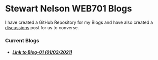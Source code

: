 # Stewart Nelson WEB701 Blogs

I have created a GitHub Repository for my Blogs and have also created a [discussions](https://github.com/StewartNZ/WEB701-Blogs/discussions/1) post for us to converse.

### Current Blogs
- ##### [Link to Blog-01 (01/03/2021)](https://stewartnz.github.io/WEB701-Blogs/Blogs/Blog-01)